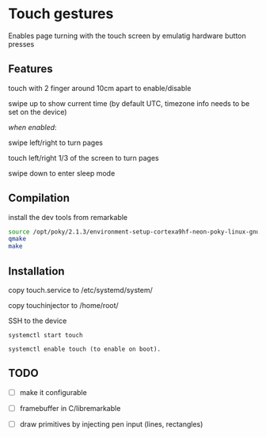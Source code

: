 # Touch gestures

Enables page turning with the touch screen by emulatig hardware button presses


## Features

touch with 2 finger around 10cm apart to enable/disable

swipe up to show current time (by default UTC, timezone info needs to be set on the device)

*when enabled*:

swipe left/right to turn pages

touch left/right 1/3 of the screen to turn pages

swipe down to enter sleep mode


## Compilation

install the dev tools from remarkable

```bash
source /opt/poky/2.1.3/environment-setup-cortexa9hf-neon-poky-linux-gnueabi
qmake
make
```


## Installation

copy touch.service to /etc/systemd/system/

copy touchinjector to /home/root/

SSH to the device

```
systemctl start touch

systemctl enable touch (to enable on boot).
```

## TODO
- [ ] make it configurable
- [ ] framebuffer in C/libremarkable
- [ ] draw primitives by injecting pen input (lines, rectangles)

